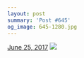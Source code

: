 ```yaml
---
layout: post
summary: 'Post #645'
og_image: 645-1280.jpg
---
```


<p>
  <time><a href="/645">June 25, 2017</a></time>
  <a href="/645"><img src="{{ site.assets_url }}/645-640.jpg" srcset="{{ site.assets_url }}/645-320.jpg 320w, {{ site.assets_url }}/645-640.jpg 640w, {{ site.assets_url }}/645-960.jpg 960w, {{ site.assets_url }}/645-1280.jpg 1280w" sizes="(min-width: 700px) 50vw, calc(100vw - 2rem)" /></a>
</p>
